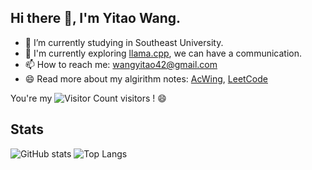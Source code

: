 ## Hi there 👋, I'm Yitao Wang.

- 🏫 I’m currently studying in Southeast University.
- 💬 I'm currently exploring [llama.cpp](https://github.com/ggerganov/llama.cpp), we can have a communication.
- 📫 How to reach me: wangyitao42@gmail.com
- 😄 Read more about my algirithm notes: [AcWing](https://www.acwing.com/user/myspace/index/94631/), [LeetCode](https://leetcode.cn/u/walker-w/)


You're my ![Visitor Count](https://profile-counter.glitch.me/walker-ai/count.svg) visitors ! 😄

## Stats


![GitHub stats](https://github-readme-stats.vercel.app/api?username=walker-ai&show_icons=true&theme=transparent)
![Top Langs](https://github-readme-stats.vercel.app/api/top-langs/?username=walker-ai&layout=compact&exclude_repo=walker-ai.github.io,AutoGPT-demo,YOLACT-EfficientNet,Intelligent-Transportation-Platform)





